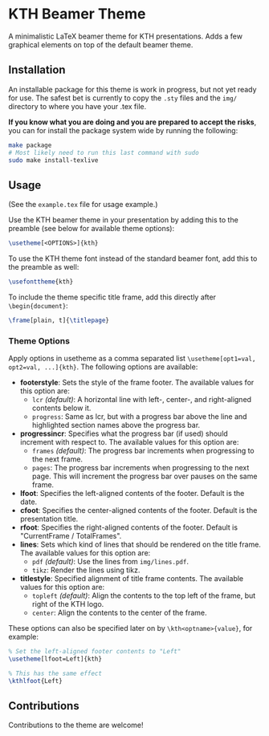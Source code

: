 # KTH Beamer Theme
A minimalistic LaTeX beamer theme for KTH presentations. Adds a few graphical
elements on top of the default beamer theme.

## Installation
An installable package for this theme is work in progress, but not yet ready
for use. The safest bet is currently to copy the `.sty` files and the `img/`
directory to where you have your .tex file.

**If you know what you are doing and you are prepared to accept the risks**,
you can for install the package system wide by running the following:

```sh
make package
# Most likely need to run this last command with sudo
sudo make install-texlive
```

## Usage
(See the `example.tex` file for usage example.)

Use the KTH beamer theme in your presentation by adding this to the preamble
(see below for available theme options):

```tex
\usetheme[<OPTIONS>]{kth}
```

To use the KTH theme font instead of the standard beamer font, add this to the
preamble as well:

```tex
\usefonttheme{kth}
```

To include the theme specific title frame, add this directly after
`\begin{document}`:

```tex
\frame[plain, t]{\titlepage}
```

### Theme Options
Apply options in usetheme as a comma separated list
`\usetheme[opt1=val, opt2=val, ...]{kth}`. The following options are
available:

* **footerstyle**: Sets the style of the frame footer. The available values for
                   this option are:
  * `lcr` _(default)_: A horizontal line with left-, center-, and right-aligned
                       contents below it.
  * `progress`: Same as lcr, but with a progress bar above the line and
                highlighted section names above the progress bar.
* **progressincr**: Specifies what the progress bar (if used) should increment
                    with respect to. The available values for this option are:
  * `frames` _(default)_: The progress bar increments when progressing to the
                          next frame.
  * `pages`: The progress bar increments when progressing to the next page.
             This will increment the progress bar over pauses on the same
             frame.
* **lfoot**: Specifies the left-aligned contents of the footer. Default is the
             date.
* **cfoot**: Specifies the center-aligned contents of the footer. Default is
             the presentation title.
* **rfoot**: Specifies the right-aligned contents of the footer. Default is
             "CurrentFrame / TotalFrames".
* **lines**: Sets which kind of lines that should be rendered on the title
             frame. The available values for this option are:
  * `pdf` _(default)_: Use the lines from `img/lines.pdf`.
  * `tikz`: Render the lines using tikz.
* **titlestyle**: Specified alignment of title frame contents. The available
                  values for this option are:
  * `topleft` _(default)_: Align the contents to the top left of the frame, but
                           right of the KTH logo.
  * `center`: Align the contents to the center of the frame.

These options can also be specified later on by `\kth<optname>{value}`, for
example:

```tex
% Set the left-aligned footer contents to "Left"
\usetheme[lfoot=Left]{kth}

% This has the same effect
\kthlfoot{Left}
```

## Contributions
Contributions to the theme are welcome!
